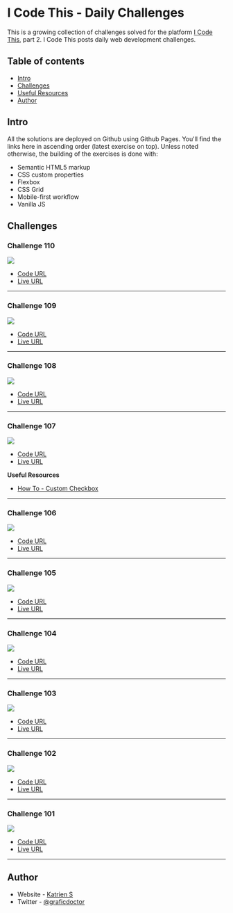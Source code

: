# I Code This - Daily Challenges

This is a growing collection of challenges solved for the platform [I Code This](https://iCodeThis.com/?ref=Katrien), part 2. I Code This posts daily web development challenges.

## Table of contents

- [Intro](#intro)
- [Challenges](#challenges)
- [Useful Resources](#usefulresources)
- [Author](#author)

## Intro

All the solutions are deployed on Github using Github Pages. You'll find the links here in ascending order (latest exercise on top).
Unless noted otherwise, the building of the exercises is done with:

- Semantic HTML5 markup
- CSS custom properties
- Flexbox
- CSS Grid
- Mobile-first workflow
- Vanilla JS

## Challenges

### Challenge 110

![](screenshots/110-analytics-graph.jpg)

- [Code URL](https://github.com/graficdoctor/i-code-this-daily-challenges-02/tree/main/110-analytics-graph)
- [Live URL](https://graficdoctor.github.io/i-code-this-daily-challenges-02/110-analytics-graph)

---

### Challenge 109

![](screenshots/109-20s-profile.jpg)

- [Code URL](https://github.com/graficdoctor/i-code-this-daily-challenges-02/tree/main/109-20s-profile)
- [Live URL](https://graficdoctor.github.io/i-code-this-daily-challenges-02/109-20s-profile)

---

### Challenge 108

![](screenshots/108-testimonials)

- [Code URL](https://github.com/graficdoctor/i-code-this-daily-challenges-02/tree/main/108-testimonials)
- [Live URL](https://graficdoctor.github.io/i-code-this-daily-challenges-02/108-testimonials)

---

### Challenge 107

![](screenshots/107-social-invite.jpg)

- [Code URL](https://github.com/graficdoctor/i-code-this-daily-challenges-02/tree/main/107-social-invite)
- [Live URL](https://graficdoctor.github.io/i-code-this-daily-challenges-02/107-social-invite)

**Useful Resources**

- [How To - Custom Checkbox](https://www.w3schools.com/howto/howto_css_custom_checkbox.asp)

---

### Challenge 106

![](screenshots/106-select-account.jpg)

- [Code URL](https://github.com/graficdoctor/i-code-this-daily-challenges-02/tree/main/106-select-account)
- [Live URL](https://graficdoctor.github.io/i-code-this-daily-challenges-02/106-select-account)

---

### Challenge 105

![](screenshots/105-product-comps.jpg)

- [Code URL](https://github.com/graficdoctor/i-code-this-daily-challenges-02/tree/main/105-product-comps)
- [Live URL](https://graficdoctor.github.io/i-code-this-daily-challenges-02/105-product-comps)

---

### Challenge 104

![](screenshots/104-blog-ui.jpg)

- [Code URL](https://github.com/graficdoctor/i-code-this-daily-challenges-02/tree/main/104-blog-ui)
- [Live URL](https://graficdoctor.github.io/i-code-this-daily-challenges-02/104-blog-ui)

---

### Challenge 103

![](screenshots/103-grid-footer.jpg)

- [Code URL](https://github.com/graficdoctor/i-code-this-daily-challenges-02/tree/main/103-grid-footer)
- [Live URL](https://graficdoctor.github.io/i-code-this-daily-challenges-02/103-grid-footer)

---

### Challenge 102

![](screenshots/102-blog-page.jpg)

- [Code URL](https://github.com/graficdoctor/i-code-this-daily-challenges-02/tree/main/102-blog-page)
- [Live URL](https://graficdoctor.github.io/i-code-this-daily-challenges-02/102-blog-page)

---

### Challenge 101

![](screenshots/101-available-positions.jpg)

- [Code URL](https://github.com/graficdoctor/i-code-this-daily-challenges-02/tree/main/101-available-positions)
- [Live URL](https://graficdoctor.github.io/i-code-this-daily-challenges-02/101-available-positions)

---

## Author

- Website - [Katrien S](https://www.katriens.be)
- Twitter - [@graficdoctor](https://www.twitter.com/graficdoctor)
